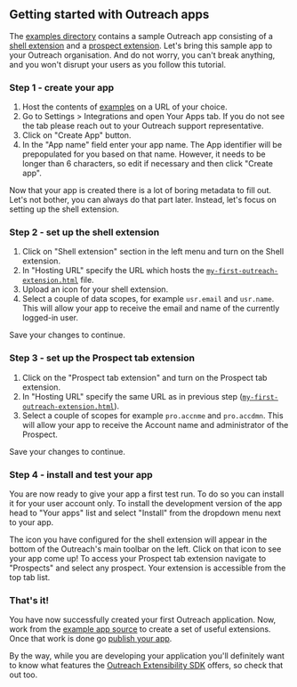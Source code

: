 ## Getting started with Outreach apps

The [examples directory](/examples/dist) contains a sample Outreach app consisting of a [shell extension](extension-types.md#shell-extension) and a [prospect extension](extension-types.md#prospect-tab-extension). Let's bring this sample app to your Outreach organisation. And do not worry, you can't break anything, and you won't disrupt your users as you follow this tutorial. 

### Step 1 - create your app

1. Host the contents of [examples](/examples/dist) on a URL of your choice.
2. Go to Settings > Integrations and open Your Apps tab. If you do not see the tab please reach out to your Outreach support representative.
3. Click on "Create App" button.
4. In the "App name" field enter your app name. The App identifier will be prepopulated for you based on that name. However, it needs to be longer than 6 characters, so edit if necessary and then click "Create app".

Now that your app is created there is a lot of boring metadata to fill out. Let's not bother, you can always do that part later. Instead, let's focus on setting up the shell extension.

### Step 2 - set up the shell extension
1. Click on "Shell extension" section in the left menu and turn on the Shell extension.
2. In "Hosting URL" specify the URL which hosts the [`my-first-outreach-extension.html`](/examples/dist/my-first-outreach-extension.html) file.
3. Upload an icon for your shell extension.
4. Select a couple of data scopes, for example `usr.email` and `usr.name`. This will allow your app to receive the email and name of the currently logged-in user.

Save your changes to continue.

### Step 3 - set up the Prospect tab extension

1. Click on the "Prospect tab extension" and turn on the Prospect tab extension.
2. In "Hosting URL" specify the same URL as in previous step ([`my-first-outreach-extension.html`](/examples/dist/my-first-outreach-extension.html)).
3. Select a couple of scopes for example `pro.accnme` and `pro.accdmn`. This will allow your app to receive the Account name and administrator of the Prospect.

Save your changes to continue.


### Step 4 - install and test your app

You are now ready to give your app a first test run. To do so you can install it for your user account only. To install the development version of the app head to "Your apps" list and select "Install" from the dropdown menu next to your app.

The icon you have configured for the shell extension will appear in the bottom of the Outreach's main toolbar on the left. Click on that icon to see your app come up!
To access your Prospect tab extension navigate to "Prospects" and select any prospect. Your extension is accessible from the top tab list.

### That's it!

You have now successfully created your first Outreach application. Now, work from the [example app source](/examples) to create a set of useful extensions. Once that work is done go [publish your app](developer-portal.md#creating-and-publishing-apps).

By the way, while you are developing your application you'll definitely want to know what features the [Outreach Extensibility SDK](sdk.md) offers, so check that out too.
